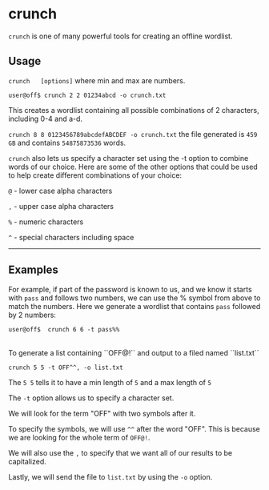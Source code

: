 # crunch

``crunch`` is one of many powerful tools for creating an offline wordlist.

## Usage

``crunch   [options]`` where min and max are numbers.

``user@off$ crunch 2 2 01234abcd -o crunch.txt``

This creates a wordlist containing all possible combinations of 2 characters, including 0-4 and a-d.

``crunch 8 8 0123456789abcdefABCDEF -o crunch.txt`` the file generated is ``459 GB`` and contains ``54875873536`` words.

``crunch`` also lets us specify a character set using the -t option to combine words of our choice. Here are some of the other options that could be used to help create different combinations of your choice:

``@`` - lower case alpha characters

``,`` - upper case alpha characters

``%`` - numeric characters

``^`` - special characters including space

---------
## Examples

For example, if part of the password is known to us, and we know it starts with ``pass`` and follows two numbers, we can use the % symbol from above to match the numbers. Here we generate a wordlist that contains ``pass`` followed by 2 numbers:

``user@off$  crunch 6 6 -t pass%%``

 <br>
To generate a list containing ``OFF@!`` and output to a filed named ``list.txt``

``crunch 5 5 -t OFF^^, -o list.txt``

The ``5 5`` tells it to have a min length of ``5`` and a max length of ``5``

The ``-t`` option allows us to specify a character set.

We will look for the term "OFF" with two symbols after it.

To specify the symbols, we will use ``^^`` after the word "OFF". This is because we are looking for the whole term of ``OFF@!``.

We will also use the ``,`` to specify that we want all of our results to be capitalized.

Lastly, we will send the file to ``list.txt`` by using the ``-o`` option. 
